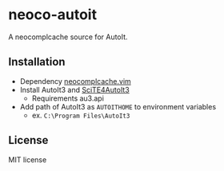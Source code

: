 # neoco-autoit

A neocomplcache source for AutoIt.

## Installation

- Dependency [neocomplcache.vim](https://github.com/Shougo/neocomplcache.vim)
- Install AutoIt3 and [SciTE4AutoIt3](http://www.autoitscript.com/site/autoit-script-editor/downloads/)
  * Requirements au3.api
- Add path of AutoIt3 as `AUTOITHOME` to environment variables
  * ex. `C:\Program Files\AutoIt3`

## License

MIT license
